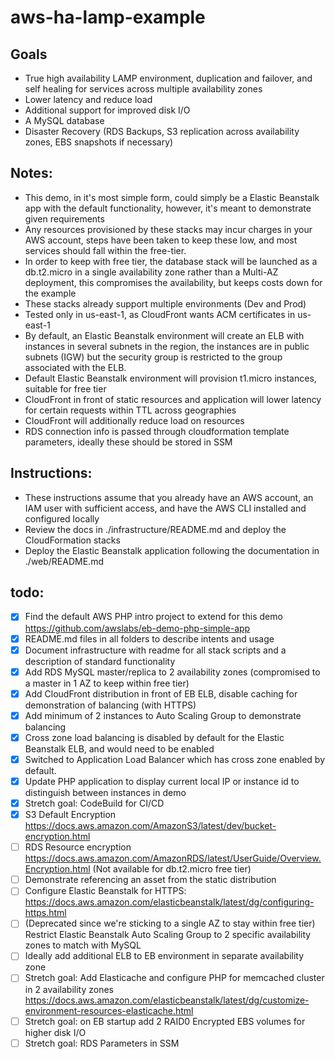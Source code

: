 # aws-ha-lamp-example

## Goals
- True high availability LAMP environment, duplication and failover, and self healing for services across multiple availability zones
- Lower latency and reduce load
- Additional support for improved disk I/O
- A MySQL database
- Disaster Recovery (RDS Backups, S3 replication across availability zones, EBS snapshots if necessary)

## Notes:
- This demo, in it's most simple form, could simply be a Elastic Beanstalk app with the default functionality, however, it's meant to demonstrate given requirements
- Any resources provisioned by these stacks may incur charges in your AWS account, steps have been taken to keep these low, and most services should fall within the free-tier.
- In order to keep with free tier, the database stack will be launched as a db.t2.micro in a single availability zone rather than a Multi-AZ deployment, this compromises the availability, but keeps costs down for the example
- These stacks already support multiple environments (Dev and Prod)
- Tested only in us-east-1, as CloudFront wants ACM certificates in us-east-1
- By default, an Elastic Beanstalk environment will create an ELB with instances in several subnets in the region, the instances are in public subnets (IGW) but the security group is restricted to the group associated with the ELB.
- Default Elastic Beanstalk environment will provision t1.micro instances, suitable for free tier
- CloudFront in front of static resources and application will lower latency for certain requests within TTL across geographies
- CloudFront will additionally reduce load on resources  
- RDS connection info is passed through cloudformation template parameters, ideally these should be stored in SSM

## Instructions:

- These instructions assume that you already have an AWS account, an IAM user with sufficient access, and have the AWS CLI installed and configured locally
- Review the docs in ./infrastructure/README.md and deploy the CloudFormation stacks
- Deploy the Elastic Beanstalk application following the documentation in ./web/README.md

## todo:

- [x] Find the default AWS PHP intro project to extend for this demo https://github.com/awslabs/eb-demo-php-simple-app
- [x] README.md files in all folders to describe intents and usage
- [x] Document infrastructure with readme for all stack scripts and a description of standard functionality
- [x] Add RDS MySQL master/replica to 2 availability zones (compromised to a master in 1 AZ to keep within free tier)
- [x] Add CloudFront distribution in front of EB ELB, disable caching for demonstration of balancing (with HTTPS)
- [x] Add minimum of 2 instances to Auto Scaling Group to demonstrate balancing
- [x] Cross zone load balancing is disabled by default for the Elastic Beanstalk ELB, and would need to be enabled
- [x] Switched to Application Load Balancer which has cross zone enabled by default.
- [x] Update PHP application to display current local IP or instance id to distinguish between instances in demo
- [x] Stretch goal: CodeBuild for CI/CD
- [x] S3 Default Encryption https://docs.aws.amazon.com/AmazonS3/latest/dev/bucket-encryption.html
- [ ] RDS Resource encryption https://docs.aws.amazon.com/AmazonRDS/latest/UserGuide/Overview.Encryption.html (Not available for db.t2.micro free tier)
- [ ] Demonstrate referencing an asset from the static distribution
- [ ] Configure Elastic Beanstalk for HTTPS: https://docs.aws.amazon.com/elasticbeanstalk/latest/dg/configuring-https.html
- [ ] (Deprecated since we're sticking to a single AZ to stay within free tier) Restrict Elastic Beanstalk Auto Scaling Group to 2 specific availability zones to match with MySQL
- [ ] Ideally add additional ELB to EB environment in separate availability zone
- [ ] Stretch goal: Add Elasticache and configure PHP for memcached cluster in 2 availability zones https://docs.aws.amazon.com/elasticbeanstalk/latest/dg/customize-environment-resources-elasticache.html
- [ ] Stretch goal: on EB startup add 2 RAID0 Encrypted EBS volumes for higher disk I/O
- [ ] Stretch goal: RDS Parameters in SSM
